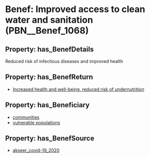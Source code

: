 # Benef: __Improved access to clean water and sanitation__ (PBN__Benef_1068)

## Property: has_BenefDetails

Reduced risk of infectious diseases and improved health

## Property: has_BenefReturn

* [Increased health and well-being, reduced risk of undernutrition](../BenefReturn/PBN__BenefReturn_1194)

## Property: has_Beneficiary

* [communities](../Stakeholder/PBN__Stakeholder_4)
* [vulnerable populations](../Stakeholder/PBN__Stakeholder_127)

## Property: has_BenefSource

* [akseer_covid-19_2020](../Article/PBN__Article_222)

